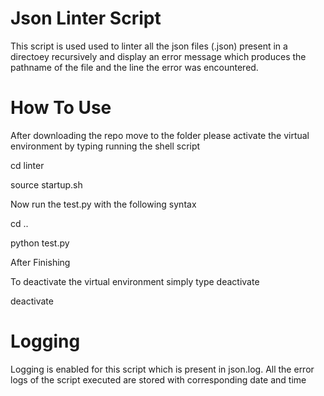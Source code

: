 ﻿# Json Linter Script

This script is used used to linter all the json files (.json) present in a directoey recursively and display an error message which produces the pathname of the file and the line the error was encountered.

# How To Use

After downloading the repo move to the folder  please activate the virtual environment by typing running the shell script

 cd linter

 source startup.sh

Now run the test.py with the following syntax
 
 cd ..

 python test.py <directory-name>

After Finishing

To deactivate the virtual environment simply type deactivate

 deactivate

# Logging 

Logging is enabled for this script which is present in json.log. All the error logs of the script executed are stored with corresponding date and time

